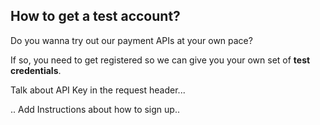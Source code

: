 ## How to get a test account?

Do you wanna try out our payment APIs at your own pace?

If so, you need to get registered so we can give you your own set of **test credentials**.

Talk about API Key in the request header...

.. Add Instructions about how to sign up..